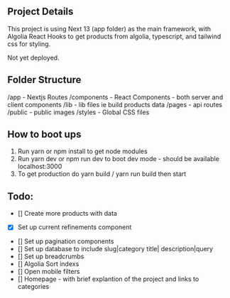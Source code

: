 ## Project Details

This project is using Next 13 (app folder) as the main framework, with Algolia React Hooks to get products from algolia, typescript, and tailwind css for styling. 

Not yet deployed.

## Folder Structure 

/app - Nextjs Routes
/components - React Components - both server and client components 
/lib - lib files ie build products data 
/pages - api routes
/public - public images 
/styles - Global CSS files

## How to boot ups

1. Run yarn or npm install to get node modules 
2. Run yarn dev or npm run dev to boot dev mode - should be available localhost:3000
3. To get production do yarn build / yarn run build then start

## Todo: 

- [] Create more products with data
- [x] Set up current refinements component
- [] Set up pagination components 
- [] Set up database to include slug|category title| description|query
- [] Set up breadcrumbs
- [] Algolia Sort indexs 
- [] Open mobile filters
- [] Homepage - with brief explantion of the project and links to categories